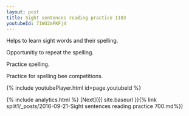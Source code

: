 ```yaml
---
layout: post
title: Sight sentences reading practice 1183
youtubeId: 71WU2mFKFj4
---
```

 
 
Helps to learn sight words and their spelling.

Opportunitiy to repeat the spelling. 

Practice spelling. 
 
Practice for spelling bee competitions. 
 
{% include youtubePlayer.html id=page.youtubeId %}
 
 
{% include analytics.html %} 
[Next]({{ site.baseurl }}{% link  split1/_posts/2016-09-21-Sight sentences reading practice 700.md%})
 
